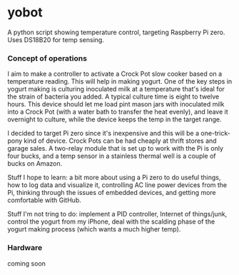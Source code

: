 # yobot
A python script showing temperature control, targeting Raspberry Pi zero. Uses DS18B20 for temp sensing.

<h3>Concept of operations</h3>
<p>I aim to make a controller to activate a Crock Pot slow cooker based on a temperature reading. This will help in making yogurt. One of the key steps in yogurt making is culturing inoculated milk at a temperature that's ideal for the strain of bacteria you added. A typical culture time is eight to twelve hours. This device should let me load pint mason jars with inoculated milk into a Crock Pot (with a water bath to transfer the heat evenly), and leave it overnight to culture, while the device keeps the temp in the target range.</p>

<p>I decided to target Pi zero since it's inexpensive and this will be a one-trick-pony kind of device. Crock Pots can be had cheaply at thrift stores and garage sales. A two-relay module that is set up to work with the Pi is only four bucks, and a temp sensor in a stainless thermal well is a couple of bucks on Amazon.</p>

<p>Stuff I hope to learn: a bit more about using a Pi zero to do useful things, how to log data and visualize it, controlling AC line power devices from the Pi, thinking through the issues of embedded devices, and getting more comfortable with GitHub.</p>

<p>Stuff I'm not tring to do: implement a PID controller, Internet of things/junk, control the yogurt from my iPhone, deal with the scalding phase of the yogurt making process (which wants a much higher temp).</p>

<h3>Hardware</h3>
<p>coming soon</p>
